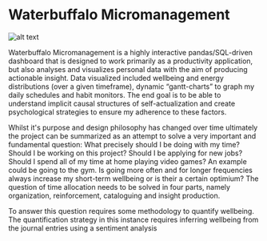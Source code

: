 # Waterbuffalo Micromanagement


![alt text](https://github.com/waterbuffalo13/Waterbuffalo-Micromanagement/blob/master/screenshot.PNG)

Waterbuffalo Micromanagement is a highly interactive pandas/SQL-driven dashboard that is designed to work primarily as a productivity application, but also analyses and visualizes personal data with the aim of producing actionable insight. Data visualized included wellbeing and energy distributions (over a given timeframe), dynamic “gantt-charts” to graph my daily schedules and habit monitors. The end goal is to be able to understand implicit causal structures of self-actualization and create psychological strategies to ensure my adherence to these factors.

Whilst it's purpose and design philosophy has changed over time ultimately the project can be summarized as an attempt to solve a very important and fundamental question: What precisely should I be doing with my time? Should I be working on this project? Should I be applying for new jobs? Should I spend all of my time at home playing video games? An example could be going to the gym. Is going more often and for longer frequencies always increase my short-term wellbeing or is their a certain optimium? The question of time allocation needs to be solved in four parts, namely organization, reinforcement, cataloguing and insight production.

To answer this question requires some methodology to quantify wellbeing. The quantification strategy in this instance requires inferring wellbeing from the journal entries using a sentiment analysis



